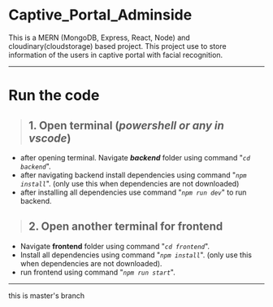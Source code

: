 # Captive_Portal_Adminside

This is a MERN (MongoDB, Express, React, Node) and cloudinary(cloudstorage) based project. This project use to store information of the users in captive portal with facial recognition.

---

# Run the code

> ## 1. Open terminal (_powershell or any in vscode_)

- after opening terminal. Navigate **_backend_** folder using command "_`cd backend`_".
- after navigating backend install dependencies using command "_`npm install`_". (only use this when dependencies are not downloaded)
- after installing all dependencies use command "_`npm run dev`_" to run backend.

> ## 2. Open another terminal for frontend

- Navigate **frontend** folder using command "_`cd frontend`_".
- Install all dependencies using command "_`npm install`_". (only use this when dependencies are not downloaded).
- run frontend using command "_`npm run start`_".

---
this is master's branch